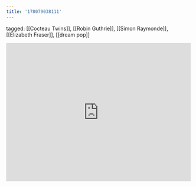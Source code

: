 ```yaml
---
title: '178079038111'
---
```

tagged: [[Cocteau Twins]], [[Robin Guthrie]], [[Simon Raymonde]], [[Elizabeth Fraser]], [[dream pop]]
<iframe allow="accelerometer; autoplay; clipboard-write; encrypted-media; gyroscope; picture-in-picture" allowfullscreen="" frameborder="0" height="375" id="youtube_iframe" src="https://www.youtube.com/embed/6KnYw4EwYGc?feature=oembed&amp;enablejsapi=1&amp;origin=https://safe.txmblr.com&amp;wmode=opaque" width="500"></iframe>
